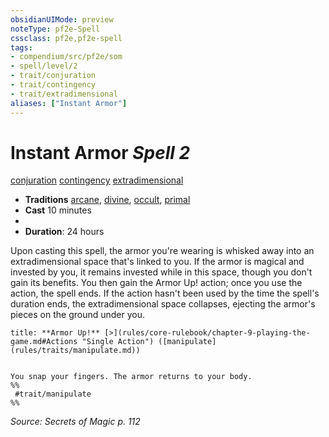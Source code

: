 ```yaml
---
obsidianUIMode: preview
noteType: pf2e-Spell
cssclass: pf2e,pf2e-spell
tags:
- compendium/src/pf2e/som
- spell/level/2
- trait/conjuration
- trait/contingency
- trait/extradimensional
aliases: ["Instant Armor"]
---
```

# Instant Armor *Spell 2*   
[conjuration](rules/traits/conjuration.md "Conjuration School Trait")  [contingency](rules/traits/contingency-som.md "Contingency Spell Trait")  [extradimensional](rules/traits/extradimensional.md "Extradimensional Effect Trait")  

- **Traditions** [arcane](rules/traits/arcane.md "Arcane Tradition Trait"), [divine](rules/traits/divine.md "Divine Tradition Trait"), [occult](rules/traits/occult.md "Occult Tradition Trait"), [primal](rules/traits/primal.md "Primal Tradition Trait")
- **Cast** 10 minutes 
- 
- **Duration**: 24 hours

Upon casting this spell, the armor you're wearing is whisked away into an extradimensional space that's linked to you. If the armor is magical and invested by you, it remains invested while in this space, though you don't gain its benefits. You then gain the Armor Up! action; once you use the action, the spell ends. If the action hasn't been used by the time the spell's duration ends, the extradimensional space collapses, ejecting the armor's pieces on the ground under you.

```ad-embed-ability
title: **Armor Up!** [>](rules/core-rulebook/chapter-9-playing-the-game.md#Actions "Single Action") ([manipulate](rules/traits/manipulate.md))


You snap your fingers. The armor returns to your body.  
%%
 #trait/manipulate 
%%
```

*Source: Secrets of Magic p. 112*